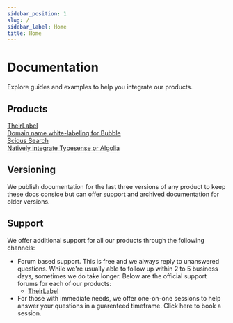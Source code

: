 ```yaml
---
sidebar_position: 1
slug: /
sidebar_label: Home
title: Home
---
```


# Documentation

Explore guides and examples to help you integrate our products.

## Products

<nav class="pagination-nav">
  <div class="pagination-nav__item">
    <a class="pagination-nav__link" href="#url">
      <div class="pagination-nav__sublabel">TheirLabel</div>
      <div class="pagination-nav__label">Domain name white-labeling for Bubble</div>
    </a>
  </div>

  <div class="pagination-nav__item pagination-nav__item--next">
    <a class="pagination-nav__link" href="#url">
      <div class="pagination-nav__sublabel">Scious Search</div>
      <div class="pagination-nav__label">Natively integrate Typesense or Algolia</div>
    </a>
  </div> 
</nav>

## Versioning

We publish documentation for the last three versions of any product to keep these docs consice but can offer support and archived documentation for older versions.

## Support

We offer additional support for all our products through the following channels:

- Forum based support. This is free and we always reply to unanswered questions. While we're usually able to follow up within 2 to 5 business days, sometimes we do take longer. Below are the official support forums for each of our products:
  - [TheirLabel](https://forum.bubble.io/t/introducing-theirlabel-domain-name-white-labeling-for-bubble/104972/last)
- For those with immediate needs, we offer one-on-one sessions to help answer your questions in a guarenteed timeframe. Click here to book a session.
